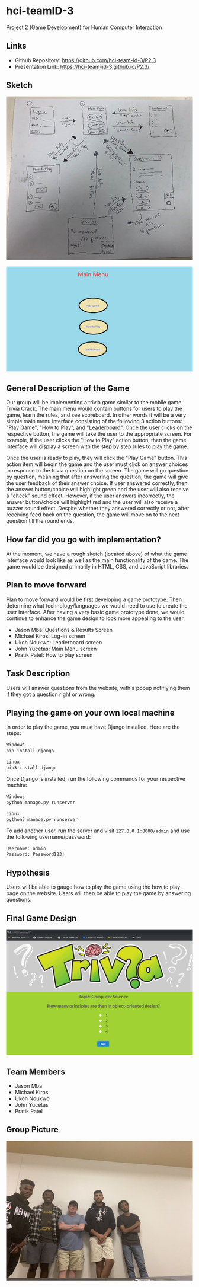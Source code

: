 # hci-teamID-3
Project 2 (Game Development) for Human Computer Interaction

## Links 

* Github Repository:  https://github.com/hci-team-id-3/P2.3
* Presentation Link:  https://hci-team-id-3.github.io/P2.3/

## Sketch

![Flow of Game Screens](P2.3.sketch.PNG)


![Main Menu prototype](p2.sketch.png)


## General Description of the Game

  Our group will be implementing a trivia game similar to the mobile game Trivia Crack. The main menu would contain buttons for users to play the game, learn the rules, and see scoreboard.  In other words it will be a very simple main menu interface consisting of the following 3 action buttons: "Play Game", "How to Play", and "Leaderboard".   Once the user clicks on the respective button, the game will take the user to the appropriate screen.  For example, if the user clicks the "How to Play" action button, then the game interface will display a screen with the step by step rules to play the game.  

  Once the user is ready to play, they will click the "Play Game" button.  This action item will begin the game and the user must click on answer choices in response to the trivia question on the screen.  The game will go question by question, meaning that after answering the question, the game will give the user feedback of their answer choice.  If user answered correctly, then the answer button/choice will highlight green and the user will also receive a "check" sound effect.  However, if the user answers incorrectly, the answer button/choice will highlight red and the user will also receive a buzzer sound effect.  Despite whether they answered correctly or not, after receiving feed back on the question, the game will move on to the next question till the round ends.  
 
## How far did you go with implementation? 

At the moment, we have a rough sketch (located above) of what the game interface would look like as well as the main functionality of the game.  The game would be designed primarily in HTML, CSS, and JavaScript libraries.  

## Plan to move forward
Plan to move forward would be first developing a game prototype.  Then determine what technology/languages we would need to use to create the user interface.  After having a very basic game prototype done, we would continue to enhance the game design to look more appealing to the user.  

* Jason Mba:  Questions & Results Screen 
* Michael Kiros:  Log-in screen 
* Ukoh Ndukwo:  Leaderboard screen
* John Yucetas:  Main Menu screen
* Pratik Patel:  How to play screen

## Task Description
Users will answer questions from the website, with a popup notifiying them if they got a question right or wrong.

## Playing the game on your own local machine
In order to play the game, you must have Django installed. Here are the steps:

```
Windows
pip install django
```

```
Linux
pip3 install django
```
Once Django is installed, run the following commands for your respective machine

```
Windows
python manage.py runserver
```

```
Linux
python3 manage.py runserver
```

To add another user, run the server and visit `127.0.0.1:8000/admin` and use the following username/password:

```
Username: admin
Password: Password123!
```


## Hypothesis
Users will be able to gauge how to play the game using the how to play page on the website. Users will then be able to play the game by answering questions. 

## Final Game Design
![](P2Final.3.gif)

## Team Members 

* Jason Mba
* Michael Kiros 
* Ukoh Ndukwo
* John Yucetas
* Pratik Patel

## Group Picture 

![](group_picture_Projects.png)

